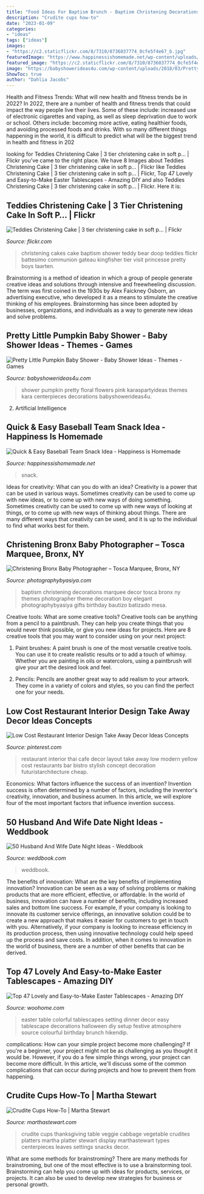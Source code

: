 ```yaml
---
title: "Food Ideas For Baptism Brunch - Baptism Christening Decorations Marquee Decor Tosca Bronx Ny Themes Photographer Theme Decoration Boy Elegant Photographybyasiya Gifts Birthday Bautizo Batizado Mesa"
description: "Crudite cups how-to"
date: "2023-01-09"
categories:
- "ideas"
tags: ["ideas"]
images:
- "https://c2.staticflickr.com/8/7310/8736037774_0cfe5f4e67_b.jpg"
featuredImage: "https://www.happinessishomemade.net/wp-content/uploads/2016/05/Baseball-Team-Snack-Treat-Idea-with-Free-Printables-2.jpg"
featured_image: "https://c2.staticflickr.com/8/7310/8736037774_0cfe5f4e67_b.jpg"
image: "https://babyshowerideas4u.com/wp-content/uploads/2018/03/Pretty-Little-Pumpkin-Baby-Shower-Light-Flowers.jpg"
ShowToc: true
author: "Dahlia Jacobs"
---
```



Health and Fitness Trends: What will new health and fitness trends be in 2022?
In 2022, there are a number of health and fitness trends that could impact the way people live their lives. Some of these include: increased use of electronic cigarettes and vaping, as well as sleep deprivation due to work or school. Others include: becoming more active, eating healthier foods, and avoiding processed foods and drinks. With so many different things happening in the world, it is difficult to predict what will be the biggest trend in health and fitness in 202
	

		
looking for Teddies Christening Cake | 3 tier christening cake in soft p… | Flickr you've came to the right place. We have 8 Images about Teddies Christening Cake | 3 tier christening cake in soft p… | Flickr like Teddies Christening Cake | 3 tier christening cake in soft p… | Flickr, Top 47 Lovely and Easy-to-Make Easter Tablescapes - Amazing DIY and also Teddies Christening Cake | 3 tier christening cake in soft p… | Flickr. Here it is:
		
    
## Teddies Christening Cake | 3 Tier Christening Cake In Soft P… | Flickr

<img loading=lazy src="https://c2.staticflickr.com/8/7310/8736037774_0cfe5f4e67_b.jpg" onerror="this.onerror=null;this.src='https://tse4.mm.bing.net/th?id=OIP._oHz4KJSvj3zTt1wtRDwsQHaLA&amp;pid=15.1';" alt="Teddies Christening Cake | 3 tier christening cake in soft p… | Flickr">

_Source: flickr.com_

>christening cakes cake baptism shower teddy bear doop teddies flickr battesimo communion gateau kingfisher tier visit princesse pretty boys taarten. 

	

Brainstorming is a method of ideation in which a group of people generate creative ideas and solutions through intensive and freewheeling discussion. The term was first coined in the 1930s by Alex Faickney Osborn, an advertising executive, who developed it as a means to stimulate the creative thinking of his employees. Brainstorming has since been adopted by businesses, organizations, and individuals as a way to generate new ideas and solve problems.

    
## Pretty Little Pumpkin Baby Shower - Baby Shower Ideas - Themes - Games

<img loading=lazy src="https://babyshowerideas4u.com/wp-content/uploads/2018/03/Pretty-Little-Pumpkin-Baby-Shower-Light-Flowers.jpg" onerror="this.onerror=null;this.src='https://tse3.mm.bing.net/th?id=OIP.sqdlBjYD4nTrI9HDRVq2agHaJ3&amp;pid=15.1';" alt="Pretty Little Pumpkin Baby Shower - Baby Shower Ideas - Themes - Games">

_Source: babyshowerideas4u.com_

>shower pumpkin pretty floral flowers pink karaspartyideas themes kara centerpieces decorations babyshowerideas4u. 

	

2. Artificial Intelligence 

    
## Quick &amp; Easy Baseball Team Snack Idea - Happiness Is Homemade

<img loading=lazy src="https://www.happinessishomemade.net/wp-content/uploads/2016/05/Baseball-Team-Snack-Treat-Idea-with-Free-Printables-2.jpg" onerror="this.onerror=null;this.src='https://tse2.mm.bing.net/th?id=OIP.Seb5Jhkm8s2HsEDRITjvugHaLF&amp;pid=15.1';" alt="Quick &amp; Easy Baseball Team Snack Idea - Happiness is Homemade">

_Source: happinessishomemade.net_

>snack. 

	

Ideas for creativity: What can you do with an idea?
Creativity is a power that can be used in various ways. Sometimes creativity can be used to come up with new ideas, or to come up with new ways of doing something. Sometimes creativity can be used to come up with new ways of looking at things, or to come up with new ways of thinking about things. There are many different ways that creativity can be used, and it is up to the individual to find what works best for them.

    
## Christening Bronx Baby Photographer – Tosca Marquee, Bronx, NY

<img loading=lazy src="http://photographybyasiya.com/blog/wp-content/uploads/2012/03/Christening-Decor-002.jpg" onerror="this.onerror=null;this.src='https://tse3.mm.bing.net/th?id=OIP.6Hojp-dL6Y4O31S6an-pSgHaHa&amp;pid=15.1';" alt="Christening Bronx Baby Photographer – Tosca Marquee, Bronx, NY">

_Source: photographybyasiya.com_

>baptism christening decorations marquee decor tosca bronx ny themes photographer theme decoration boy elegant photographybyasiya gifts birthday bautizo batizado mesa. 

	

Creative tools: What are some creative tools?
Creative tools can be anything from a pencil to a paintbrush. They can help you create things that you would never think possible, or give you new ideas for projects. Here are 8 creative tools that you may want to consider using on your next project:
1. Paint brushes: A paint brush is one of the most versatile creative tools. You can use it to create realistic results or to add a touch of whimsy. Whether you are painting in oils or watercolors, using a paintbrush will give your art the desired look and feel.

2. Pencils: Pencils are another great way to add realism to your artwork. They come in a variety of colors and styles, so you can find the perfect one for your needs.

    
## Low Cost Restaurant Interior Design Take Away Decor Ideas Concepts

<img loading=lazy src="https://i.pinimg.com/736x/31/a7/e1/31a7e14168f332362eaed281d93aa2e8.jpg" onerror="this.onerror=null;this.src='https://tse4.mm.bing.net/th?id=OIP.9fy7KEyaPzKD0RpHQB2X7wHaLB&amp;pid=15.1';" alt="Low Cost Restaurant Interior Design Take Away Decor Ideas Concepts">

_Source: pinterest.com_

>restaurant interior thai cafe decor layout take away low modern yellow cost restaurants bar bistro stylish concept decoration futuristarchitecture cheap. 

	

Economics: What factors influence the success of an invention?
Invention success is often determined by a number of factors, including the inventor's creativity, innovation, and business acumen. In this article, we will explore four of the most important factors that influence invention success.

    
## 50 Husband And Wife Date Night Ideas - Weddbook

<img loading=lazy src="http://s3.weddbook.com/t1/2/1/7/2176798/50-husband-and-wife-date-night-ideas.jpg" onerror="this.onerror=null;this.src='https://tse2.mm.bing.net/th?id=OIP.08iLe3l82pWGjXKbEO14hAHaLF&amp;pid=15.1';" alt="50 Husband And Wife Date Night Ideas - Weddbook">

_Source: weddbook.com_

>weddbook. 

	

The benefits of innovation: What are the key benefits of implementing innovation?
Innovation can be seen as a way of solving problems or making products that are more efficient, effective, or affordable. In the world of business, innovation can have a number of benefits, including increased sales and bottom line success. For example, if your company is looking to innovate its customer service offerings, an innovative solution could be to create a new approach that makes it easier for customers to get in touch with you. Alternatively, if your company is looking to increase efficiency in its production process, then using innovative technology could help speed up the process and save costs. In addition, when it comes to innovation in the world of business, there are a number of other benefits that can be derived.

    
## Top 47 Lovely And Easy-to-Make Easter Tablescapes - Amazing DIY

<img loading=lazy src="http://www.woohome.com/wp-content/uploads/2016/02/tablescapes-for-easter-42.jpg" onerror="this.onerror=null;this.src='https://tse1.mm.bing.net/th?id=OIP.kGzITJyjwQ2k9xbQ_LqUgAHaLH&amp;pid=15.1';" alt="Top 47 Lovely and Easy-to-Make Easter Tablescapes - Amazing DIY">

_Source: woohome.com_

>easter table colorful tablescapes setting dinner decor easy tablescape decorations halloween diy setup festive atmosphere source colourful birthday brunch hikendip. 

	

complications: How can your simple project become more challenging?
If you're a beginner, your project might not be as challenging as you thought it would be. However, if you do a few simple things wrong, your project can become more difficult. In this article, we'll discuss some of the common complications that can occur during projects and how to prevent them from happening.

    
## Crudite Cups How-To | Martha Stewart

<img loading=lazy src="https://assets.marthastewart.com/styles/wmax-1500/d45/vegetable-thanksgiving-crudite-cups-mld106974/vegetable-thanksgiving-crudite-cups-mld106974_sq.jpg?itok=EAoSF1yy" onerror="this.onerror=null;this.src='https://tse3.mm.bing.net/th?id=OIP.6NIco_1ajLgUvU2gFH0i2QHaHa&amp;pid=15.1';" alt="Crudite Cups How-To | Martha Stewart">

_Source: marthastewart.com_

>crudite cups thanksgiving table veggie cabbage vegetable crudites platters martha platter stewart display marthastewart types centerpieces leaves settings snacks decor. 

	

What are some methods for brainstroming?
There are many methods for brainstroming, but one of the most effective is to use a brainstorming tool. Brainstorming can help you come up with ideas for products, services, or projects. It can also be used to develop new strategies for business or personal growth.

